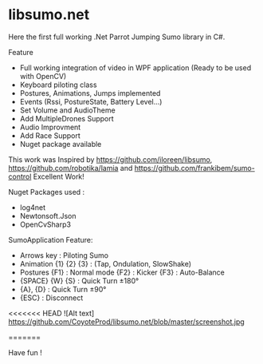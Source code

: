 # libsumo.net 

Here the first full working .Net Parrot Jumping Sumo library in C#.

Feature
 - Full working integration of video in WPF application (Ready to be used with OpenCV)
 - Keyboard piloting class
 - Postures, Animations, Jumps implemented
 - Events (Rssi, PostureState, Battery Level...) 
 - Set Volume and AudioTheme 
 - Add MultipleDrones Support
 - Audio Improvment
 - Add Race Support
 - Nuget package available 
 
 This work was Inspired by https://github.com/iloreen/libsumo, https://github.com/robotika/lamia and https://github.com/frankibem/sumo-control Excellent Work!

Nuget Packages used :
 - log4net
 - Newtonsoft.Json
 - OpenCvSharp3
 
SumoApplication Feature:
 - Arrows key : Piloting Sumo
 - Animation {1} {2} {3} :  (Tap, Ondulation, SlowShake)
 - Postures  {F1} : Normal mode
             {F2} : Kicker
             {F3} : Auto-Balance
 - {SPACE} {W} {S} : Quick Turn ±180°
 - {A}, {D} : Quick Turn ±90°
 - {ESC} : Disconnect

<<<<<<< HEAD
![Alt text] https://github.com/CoyoteProd/libsumo.net/blob/master/screenshot.jpg

=======
  
Have fun !
